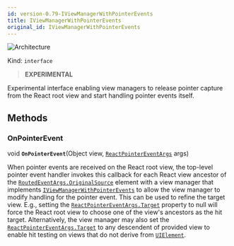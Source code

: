 ```yaml
---
id: version-0.79-IViewManagerWithPointerEvents
title: IViewManagerWithPointerEvents
original_id: IViewManagerWithPointerEvents
---
```


![Architecture](https://img.shields.io/badge/architecture-old_only-yellow)

Kind: `interface`

> **EXPERIMENTAL**

Experimental interface enabling view managers to release pointer capture from the React root view and start handling pointer events itself.

## Methods
### OnPointerEvent
void **`OnPointerEvent`**(Object view, [`ReactPointerEventArgs`](ReactPointerEventArgs) args)

When pointer events are received on the React root view, the top-level pointer event handler invokes this callback for each React view ancestor of the [`RoutedEventArgs.OriginalSource`](https://learn.microsoft.com/uwp/api/Windows.UI.Xaml.RoutedEventArgs.OriginalSource) element with a view manager that implements [`IViewManagerWithPointerEvents`](IViewManagerWithPointerEvents) to allow the view manager to modify handling for the pointer event. This can be used to refine the target view. E.g., setting the [`ReactPointerEventArgs.Target`](ReactPointerEventArgs#target) property to null will force the React root view to choose one of the view's ancestors as the hit target. Alternatively, the view manager may also set the [`ReactPointerEventArgs.Target`](ReactPointerEventArgs#target) to any descendent of provided view to enable hit testing on views that do not derive from [`UIElement`](https://learn.microsoft.com/uwp/api/Windows.UI.Xaml.UIElement).
